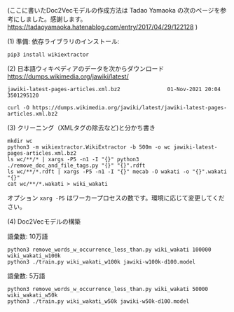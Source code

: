 (ここに書いたDoc2Vecモデルの作成方法は Tadao Yamaoka の次のページを参考にしました。感謝します。 https://tadaoyamaoka.hatenablog.com/entry/2017/04/29/122128 )

(1) 準備: 依存ライブラリのインストール:

```
pip3 install wikiextractor
```

(2) 日本語ウィキペディアのデータを次からダウンロード https://dumps.wikimedia.org/jawiki/latest/

```
jawiki-latest-pages-articles.xml.bz2               01-Nov-2021 20:04          3501295120
```

```
curl -O https://dumps.wikimedia.org/jawiki/latest/jawiki-latest-pages-articles.xml.bz2
```

(3) クリーニング（XMLタグの除去など)と分かち書き

```
mkdir wc
python3 -m wikiextractor.WikiExtractor -b 500m -o wc jawiki-latest-pages-articles.xml.bz2
ls wc/**/* | xargs -P5 -n1 -I "{}" python3 ./remove_doc_and_file_tags.py "{}" "{}".rdft
ls wc/**/*.rdft | xargs -P5 -n1 -I "{}" mecab -O wakati -o "{}".wakati "{}"
cat wc/**/*.wakati > wiki_wakati
```

オプション `xarg -P5` はワーカープロセスの数です。環境に応じて変更してください。

(4) Doc2Vecモデルの構築

語彙数: 10万語

```
python3 remove_words_w_occurrence_less_than.py wiki_wakati 100000 wiki_wakati_w100k
python3 ./train.py wiki_wakati_w100k jawiki-w100k-d100.model
```

語彙数: 5万語

```
python3 remove_words_w_occurrence_less_than.py wiki_wakati 50000 wiki_wakati_w50k
python3 ./train.py wiki_wakati_w50k jawiki-w50k-d100.model
```
